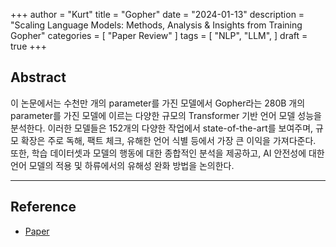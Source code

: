 +++
author = "Kurt"
title = "Gopher"
date = "2024-01-13"
description = "Scaling Language Models: Methods, Analysis & Insights from Training Gopher"
categories = [
    "Paper Review"
]
tags = [
    "NLP",
    "LLM",
]
draft = true
+++

## Abstract

이 논문에서는 수천만 개의 parameter를 가진 모델에서 Gopher라는 280B 개의 parameter를 가진 모델에 이르는 다양한 규모의 Transformer 기반 언어 모델 성능을 분석한다. 이러한 모델들은 152개의 다양한 작업에서 state-of-the-art를 보여주며, 규모 확장은 주로 독해, 팩트 체크, 유해한 언어 식별 등에서 가장 큰 이익을 가져다준다. 또한, 학습 데이터셋과 모델의 행동에 대한 종합적인 분석을 제공하고, AI 안전성에 대한 언어 모델의 적용 및 하류에서의 유해성 완화 방법을 논의한다.

---

## Reference

* [Paper](https://arxiv.org/pdf/2112.11446.pdf)
